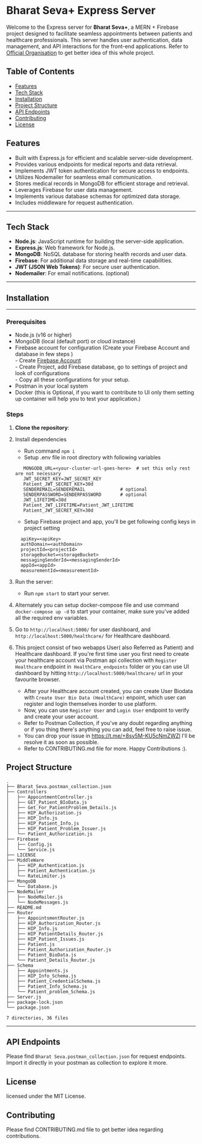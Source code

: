 # Bharat Seva+ Express Server

Welcome to the Express server for **Bharat Seva+**, a MERN + Firebase project designed to facilitate seamless appointments between patients and healthcare professionals. This server handles user authentication, data management, and API interactions for the front-end applications.
Refer to [Official Organisation](https://github.com/BharatSeva) to get better idea of this whole project.

## Table of Contents
- [Features](#features)
- [Tech Stack](#tech-stack)
- [Installation](#installation) 
- [Project Structure](#project-structure)
- [API Endpoints](#api-endpoints)
- [Contributing](#contributing)
- [License](#license)


## Features
- Built with Express.js for efficient and scalable server-side development.
- Provides various endpoints for medical reports and data retrieval.
- Implements JWT token authentication for secure access to endpoints.
- Utilizes Nodemailer for seamless email communication.
- Stores medical records in MongoDB for efficient storage and retrieval.
- Leverages Firebase for user data management.
- Implements various database schemas for optimized data storage.
- Includes middleware for request authentication.

---

## Tech Stack
- **Node.js**: JavaScript runtime for building the server-side application.
- **Express.js**: Web framework for Node.js.
- **MongoDB**: NoSQL database for storing health records and user data.
- **Firebase**: For additional data storage and real-time capabilities.
- **JWT (JSON Web Tokens)**: For secure user authentication.
- **Nodemailer**: For email notifications. (optional)

---

## Installation

--- 
### Prerequisites
- Node.js (v16 or higher)
- MongoDB (local (default port) or cloud instance)
- Firebase account for configuration (Create your Firebase Account and database in few steps )  
    	- Create [Firebase Account](https://firebase.google.com/)  
    	- Create Project, add Firebase database, go to settings of project and look of configurations  
    	- Copy all these configurations for your setup.  
- Postman in your local system
- Docker (this is Optional, if you want to contribute to UI only them setting up container will help you to test your application.) 
### Steps
1. **Clone the repository**:
2. Install dependencies
    - Run command ```npm i```
    - Setup .env file in root directory with following variables
     ```
        MONGODB_URL=<your-cluster-url-goes-here>  # set this only rest are not necessary
        JWT_SECRET_KEY=JWT_SECRET_KEY
        Patient_JWT_SECRET_KEY=30d
        SENDEREMAIL=SENDEREMAIL             # optional
        SENDERPASSWORD=SENDERPASSWORD       # optional
        JWT_LIFETIME=30d
        Patient_JWT_LIFETIME=Patient_JWT_LIFETIME
        Patient_JWT_SECRET_KEY=30d
     ```
    - Setup Firebase project and app, you'll be get following config keys in project setting
     ```
       apiKey=<apiKey>
       authDomain=<authDomain>
       projectId=<projectId>
       storageBucket=<storageBucket>
       messagingSenderId=<messagingSenderId>
       appId=<appId>
       measurementId=<measurementId>
  
     ```

3. Run the server:
    - Run ```npm start``` to start your server.

4. Alternately you can setup docker-compose file and use command ```docker-compose up -d``` to start your container, make sure you've added all the required env variables.

5. Go to ```http://localhost:5000/``` for user dashboard, and ```http://localhost:5000/healthcare/``` for Healthcare dashboard.

6. This project consist of two webapps User( also Referred as Patient) and Healthcare dashboard. If you're first time user you first need to create your healthcare account via Postman api collection with ```Register Healthcare``` endpoint in``` HealthCare_endpoints``` folder or you can use UI dashboard by hitting ```http://localhost:5000/healthcare/``` url in your favourite browser.
    - After your Healthcare account created, you can create User Biodata with ```Create User Bio Data (HealthCare)``` enpoint, which user can register and login themselves inorder to use platform.
    - Now, you can use ```Register User``` and ```Login User``` endpoint to verify and create your user account.
    - Refer to Postman Collection, if you've any doubt regarding anything or if you thing there's anything you can add, feel free to raise issue.
    - You can drop your issue in https://t.me/+8sy5M-KU5cNmZWZl I'll be resolve it as soon as possible.
    - Refer to CONTRIBUTING.md file for more. Happy Contributions :).


## Project Structure
```
.
├── Bharat Seva.postman_collection.json
├── Controllers
│   ├── AppointmentController.js
│   ├── GET_Patient_BIoData.js
│   ├── Get_For_PatientProblem_Details.js
│   ├── HIP_Authorization.js
│   ├── HIP_Info.js
│   ├── HIP_Patient_Info.js
│   ├── HIP_Patient_Problem_Issuer.js
│   └── Patient_Authorization.js
├── Firebase
│   ├── Config.js
│   └── Service.js
├── LICENSE
├── MiddleWare
│   ├── HIP_Authentication.js
│   ├── Patient_Authentication.js
│   └── RateLimiter.js
├── MongoDB
│   └── Database.js
├── NodeMailer
│   ├── NodeMailer.js
│   └── NodeMessages.js
├── README.md
├── Router
│   ├── AppointsmentRouter.js
│   ├── HIP_Authorization_Router.js
│   ├── HIP_Info.js
│   ├── HIP_PatientDetails_Router.js
│   ├── HIP_Patient_Issues.js
│   ├── Patient.js
│   ├── Patient_Authorization_Router.js
│   ├── Patient_BioData.js
│   └── Patient_Details_Router.js
├── Schema
│   ├── Appointments.js
│   ├── HIP_Info_Schema.js
│   ├── Patient_CredentialSchema.js
│   ├── Patient_Info_Schema.js
│   └── Patient_problem_Schema.js
├── Server.js
├── package-lock.json
└── package.json

7 directories, 36 files
```


---
## API Endpoints
Please find ```Bharat Seva.postman_collection.json``` for request endpoints. Import it directly in your postman as collection to explore it more.

## License
licensed under the MIT License.

## Contributing
Please find CONTRIBUTING.md file to get better idea regarding contributions.
